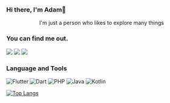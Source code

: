 ### Hi there, I'm Adam👋

<p style="text-align:center">I'm just a person who likes to explore many things</p>

### You can find me out.
<a href="https://github.com/fadhliadam"><img src="https://img.shields.io/badge/GitHub-181717.svg?style=for-the-badge&logo=GitHub&logoColor=white"></a>
<a href="https://instagram.com/fadhli.adam"><img src="https://img.shields.io/badge/Instagram-E4405F.svg?style=for-the-badge&logo=Instagram&logoColor=white"></a>
<a href="https://www.linkedin.com/in/muhammad-fadhli-adam"><img src="https://img.shields.io/badge/LinkedIn-0A66C2.svg?style=for-the-badge&logo=LinkedIn&logoColor=white"></a>

### Language and Tools
![Flutter](https://img.shields.io/badge/Flutter-02569B.svg?style=for-the-badge&logo=Flutter&logoColor=white)
![Dart](https://img.shields.io/badge/dart-%230175C2.svg?style=for-the-badge&logo=dart&logoColor=white)
![PHP](https://img.shields.io/badge/PHP-777BB4.svg?style=for-the-badge&logo=PHP&logoColor=white)
![Java](https://img.shields.io/badge/java-%23ED8B00.svg?style=for-the-badge&logo=java&logoColor=white)
![Kotlin](https://img.shields.io/badge/Kotlin-7F52FF.svg?style=for-the-badge&logo=Kotlin&logoColor=white)

<!-- stats -->
[![Top Langs](https://github-readme-stats.vercel.app/api/top-langs/?username=fadhliadam&theme=synthwave)](https://github.com/anuraghazra/github-readme-stats)
